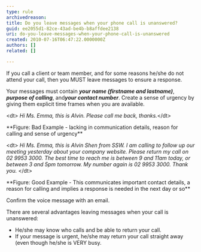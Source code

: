 ```yaml
---
type: rule
archivedreason: 
title: Do you leave messages when your phone call is unanswered?
guid: ee2055d1-82ce-43ad-be4b-b8affdee2138
uri: do-you-leave-messages-when-your-phone-call-is-unanswered
created: 2010-07-16T06:47:22.0000000Z
authors: []
related: []

---
```


If you call a client or team member, and for some reasons he/she do not attend your call, then you MUST leave messages to ensure a response.  
<!--endintro-->

Your messages must contain     ***your name (firstname and lastname)***,     ***purpose of calling***, and***your contact number***. Create a sense of urgency by giving them explicit time frames when you are available.
<dl class="good">&lt;dt&gt;
      <i>Hi Ms. Emma, this is Alvin. Please call me back, thanks.</i>&lt;/dt&gt;</dl>
**Figure: Bad Example - lacking in communication details, reason for calling and sense of urgency**
<dl class="good">&lt;dt&gt; 
      <i>Hi Ms. Emma, this is Alvin Shen from SSW. I am calling to follow up our meeting yesterday about your company website. Please return my call on 02 9953 3000. The best time to reach me is between 9 and 11am today, or between 3 and 5pm tomorrow. My number again is 02 9953 3000.&#160;Thank you.</i> &lt;/dt&gt;</dl>
**Figure: Good Example - This communicates important contact details, a reason for calling and implies a response is needed in the next day or so**

Confirm the voice message with an email.

There are several advantages leaving messages when your call is unanswered:

* He/she may know who calls and be able to return your call.
* If your message is urgent, he/she may return your call straight away (even though he/she is VERY busy.
